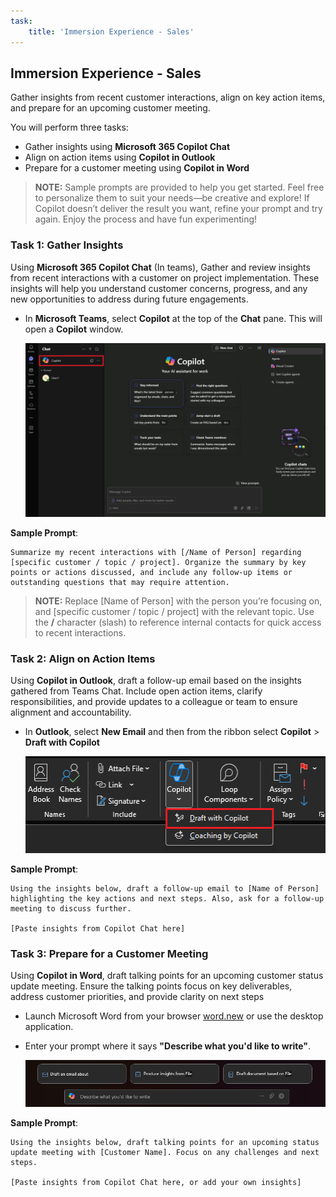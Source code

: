 ```yaml
---
task:
    title: 'Immersion Experience - Sales'
---
```


## Immersion Experience - Sales

Gather insights from recent customer interactions, align on key action items, and prepare for an upcoming customer meeting.

You will perform three tasks:

- Gather insights using **Microsoft 365 Copilot Chat**
- Align on action items using **Copilot in Outlook**
- Prepare for a customer meeting using **Copilot in Word**

> **NOTE:** Sample prompts are provided to help you get started. Feel free to personalize them to suit your needs—be creative and explore! If Copilot doesn’t deliver the result you want, refine your prompt and try again. Enjoy the process and have fun experimenting!

### Task 1: Gather Insights

Using **Microsoft 365 Copilot Chat** (In teams), Gather and review insights from recent interactions with a customer on project implementation. These insights will help you understand customer concerns, progress, and any new opportunities to address during future engagements.

- In **Microsoft Teams**, select **Copilot** at the top of the **Chat** pane.  This will open a **Copilot** window.

    ![screenshot showing Copilot Chat within Teams.](../Prompts/Media/Copilot-chat-in-teams.png)

**Sample Prompt**:

```text
Summarize my recent interactions with [/Name of Person] regarding [specific customer / topic / project]. Organize the summary by key points or actions discussed, and include any follow-up items or outstanding questions that may require attention.
```

> **NOTE:** Replace [Name of Person] with the person you’re focusing on, and [specific customer / topic / project] with the relevant topic. Use the **/** character (slash) to reference internal contacts for quick access to recent interactions.

### Task 2: Align on Action Items

Using **Copilot in Outlook**, draft a follow-up email based on the insights gathered from Teams Chat. Include open action items, clarify responsibilities, and provide updates to a colleague or team to ensure alignment and accountability.

- In **Outlook**, select **New Email** and then  from the ribbon select **Copilot** > **Draft with Copilot**

    ![screenshot showing Copilot in Outlook.](../Prompts/Media/copilot-outlook-desktop.png)

**Sample Prompt**:

```text
Using the insights below, draft a follow-up email to [Name of Person] highlighting the key actions and next steps. Also, ask for a follow-up meeting to discuss further.

[Paste insights from Copilot Chat here]
```

### Task 3: Prepare for a Customer Meeting

Using **Copilot in Word**, draft talking points for an upcoming customer status update meeting. Ensure the talking points focus on key deliverables, address customer priorities, and provide clarity on next steps

- Launch Microsoft Word from your browser [word.new](https://word.new) or use the desktop application.
- Enter your prompt where it says **"Describe what you'd like to write"**.

    ![screenshot showing Copilot in Word.](../Prompts/Media/draft-with-copilot.png)

**Sample Prompt**:

```text
Using the insights below, draft talking points for an upcoming status update meeting with [Customer Name]. Focus on any challenges and next steps.

[Paste insights from Copilot Chat here, or add your own insights]
```
